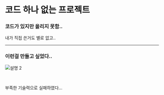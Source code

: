 # 코드 하나 없는 프로젝트

### 코드가 있지만 올리지 못함.. 

내가 직접 쓴거도 별로 없고..

<hr>

### 이런걸 만들고 싶었다..
![설명 2](https://user-images.githubusercontent.com/53388557/86371501-e7146080-bcbb-11ea-80c1-efb4329a2380.png)

<br>

부족한 기술력으로 실패하였다...
